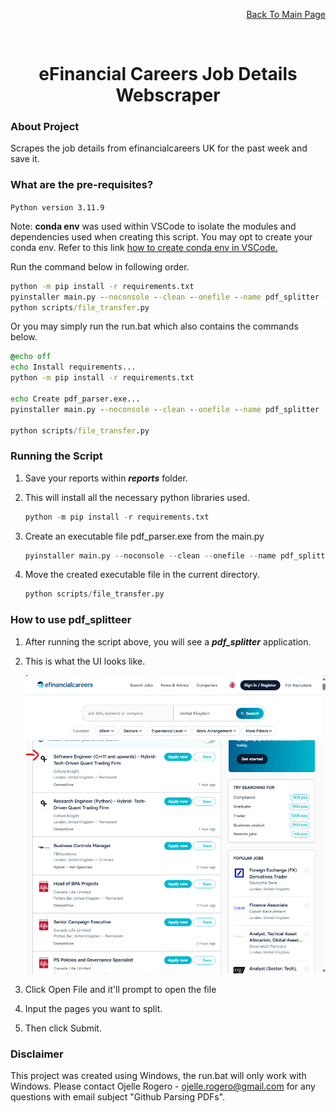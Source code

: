 <p align="right"><a href="https://github.com/ojudz08/AutomationProjects/tree/main">Back To Main Page</a></p>


<!-- PROJECT LOGO -->
<br />
<div align="center">
<h1 align="center">eFinancial Careers Job Details Webscraper</h1>
</div>


<!-- ABOUT PROJECT -->
### About Project

Scrapes the job details from efinancialcareers UK for the past week and save it.

### What are the pre-requisites?

```Python version 3.11.9```

Note: **conda env** was used within VSCode to isolate the modules and dependencies used when creating this script. You may opt to create your conda env. Refer to this link [how to create conda env in VSCode.](https://code.visualstudio.com/docs/python/environments)

Run the command below in following order. 

```bat
python -m pip install -r requirements.txt
pyinstaller main.py --noconsole --clean --onefile --name pdf_splitter -y
python scripts/file_transfer.py
```

Or you may simply run the run.bat which also contains the commands below.

```bat
@echo off
echo Install requirements...
python -m pip install -r requirements.txt

echo Create pdf_parser.exe...
pyinstaller main.py --noconsole --clean --onefile --name pdf_splitter -y

python scripts/file_transfer.py
```

### Running the Script
1. Save your reports within __*reports*__ folder.

2. This will install all the necessary python libraries used.
   ```Python
   python -m pip install -r requirements.txt
   ```

3. Create an executable file pdf_parser.exe from the main.py
   ```Python
   pyinstaller main.py --noconsole --clean --onefile --name pdf_splitter -y
   ```

4. Move the created executable file in the current directory.
   ```Python
   python scripts/file_transfer.py
   ```

### How to use pdf_splitteer
1. After running the script above, you will see a **_pdf_splitter_** application.

2. This is what the UI looks like.
   
   <img src="img/image1.png" alt="drawing" width="600"/>


3. Click Open File and it'll prompt to open the file


4. Input the pages you want to split.

     
5. Then click Submit. 

<!-- CONTACT -->
### Disclaimer

This project was created using Windows, the run.bat will only work with Windows. Please contact Ojelle Rogero - ojelle.rogero@gmail.com for any questions with email subject "Github Parsing PDFs".